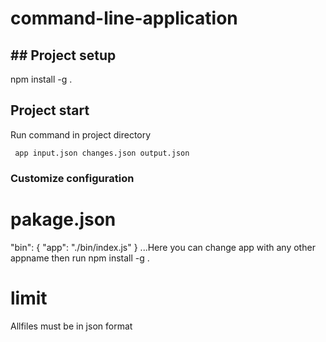 # command-line-application

## ## Project setup

npm install -g .

## Project start

Run command in project directory 

```
 app input.json changes.json output.json
```

### Customize configuration

# pakage.json

"bin": {
"app": "./bin/index.js"
}
...Here you can change app with any other appname
then run npm install -g .

# limit

Allfiles must be in json format

